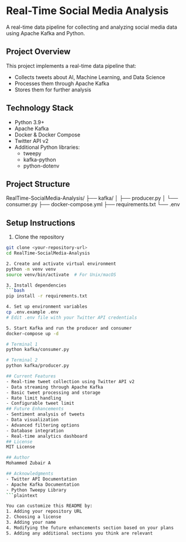 # Real-Time Social Media Analysis

A real-time data pipeline for collecting and analyzing social media data using Apache Kafka and Python.

## Project Overview

This project implements a real-time data pipeline that:
- Collects tweets about AI, Machine Learning, and Data Science
- Processes them through Apache Kafka
- Stores them for further analysis

## Technology Stack

- Python 3.9+
- Apache Kafka
- Docker & Docker Compose
- Twitter API v2
- Additional Python libraries:
  - tweepy
  - kafka-python
  - python-dotenv

## Project Structure
RealTime-SocialMedia-Analysis/
├── kafka/
│   ├── producer.py
│   └── consumer.py
├── docker-compose.yml
├── requirements.txt
└── .env


## Setup Instructions

1. Clone the repository
```bash
git clone <your-repository-url>
cd RealTime-SocialMedia-Analysis

2. Create and activate virtual environment
python -m venv venv
source venv/bin/activate  # For Unix/macOS

3. Install dependencies
```bash
pip install -r requirements.txt

4. Set up environment variables
cp .env.example .env
# Edit .env file with your Twitter API credentials

5. Start Kafka and run the producer and consumer
docker-compose up -d

# Terminal 1  
python kafka/consumer.py

# Terminal 2
python kafka/producer.py

## Current Features
- Real-time tweet collection using Twitter API v2
- Data streaming through Apache Kafka
- Basic tweet processing and storage
- Rate limit handling
- Configurable tweet limit
## Future Enhancements
- Sentiment analysis of tweets
- Data visualization
- Advanced filtering options
- Database integration
- Real-time analytics dashboard
## License
MIT License

## Author
Mohammed Zubair A

## Acknowledgments
- Twitter API Documentation
- Apache Kafka Documentation
- Python Tweepy Library
```plaintext

You can customize this README by:
1. Adding your repository URL
2. Choosing a license
3. Adding your name
4. Modifying the future enhancements section based on your plans
5. Adding any additional sections you think are relevant

